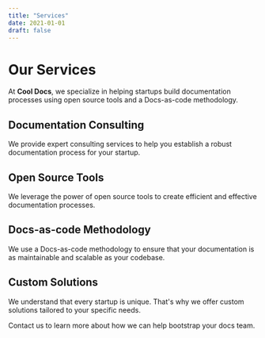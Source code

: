 ```yaml
---
title: "Services"
date: 2021-01-01
draft: false
---
```


# Our Services

At **Cool Docs**, we specialize in helping startups build documentation processes using open source tools and a Docs-as-code methodology. 

## Documentation Consulting

We provide expert consulting services to help you establish a robust documentation process for your startup. 

## Open Source Tools

We leverage the power of open source tools to create efficient and effective documentation processes.

## Docs-as-code Methodology

We use a Docs-as-code methodology to ensure that your documentation is as maintainable and scalable as your codebase. 

## Custom Solutions

We understand that every startup is unique. That's why we offer custom solutions tailored to your specific needs. 

Contact us to learn more about how we can help bootstrap your docs team.